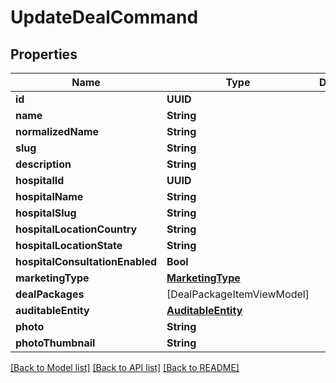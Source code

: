 # UpdateDealCommand

## Properties
Name | Type | Description | Notes
------------ | ------------- | ------------- | -------------
**id** | **UUID** |  | [optional] 
**name** | **String** |  | [optional] 
**normalizedName** | **String** |  | [optional] 
**slug** | **String** |  | [optional] 
**description** | **String** |  | [optional] 
**hospitalId** | **UUID** |  | [optional] 
**hospitalName** | **String** |  | [optional] 
**hospitalSlug** | **String** |  | [optional] 
**hospitalLocationCountry** | **String** |  | [optional] 
**hospitalLocationState** | **String** |  | [optional] 
**hospitalConsultationEnabled** | **Bool** |  | [optional] 
**marketingType** | [**MarketingType**](MarketingType.md) |  | [optional] 
**dealPackages** | [DealPackageItemViewModel] |  | [optional] 
**auditableEntity** | [**AuditableEntity**](AuditableEntity.md) |  | [optional] 
**photo** | **String** |  | [optional] 
**photoThumbnail** | **String** |  | [optional] 

[[Back to Model list]](../README.md#documentation-for-models) [[Back to API list]](../README.md#documentation-for-api-endpoints) [[Back to README]](../README.md)


